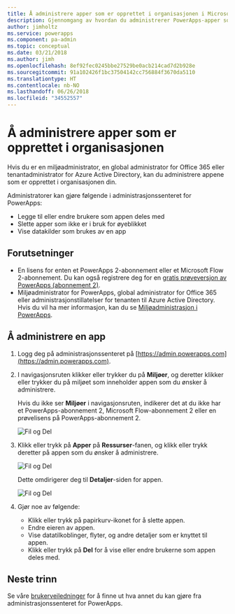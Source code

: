 ```yaml
---
title: Å administrere apper som er opprettet i organisasjonen i Microsoft Docs
description: Gjennomgang av hvordan du administrerer PowerApps-apper som er opprettet i organisasjonen
author: jimholtz
ms.service: powerapps
ms.component: pa-admin
ms.topic: conceptual
ms.date: 03/21/2018
ms.author: jimh
ms.openlocfilehash: 8ef92fec0245bbe27529be0acb214cad7d2b928e
ms.sourcegitcommit: 91a102426f1bc37504142cc756884f3670da5110
ms.translationtype: HT
ms.contentlocale: nb-NO
ms.lasthandoff: 06/26/2018
ms.locfileid: "34552557"
---
```

# <a name="manage-apps-created-in-your-organization"></a>Å administrere apper som er opprettet i organisasjonen
Hvis du er en miljøadministrator, en global administrator for Office 365 eller tenantadministrator for Azure Active Directory, kan du administrere appene som er opprettet i organisasjonen din.

Administratorer kan gjøre følgende i administrasjonssenteret for PowerApps:
* Legge til eller endre brukere som appen deles med
* Slette apper som ikke er i bruk for øyeblikket
* Vise datakilder som brukes av en app

## <a name="prerequisites"></a>Forutsetninger
* En lisens for enten et PowerApps 2-abonnement eller et Microsoft Flow 2-abonnement. Du kan også registrere deg for en [gratis prøveversjon av PowerApps (abonnement 2)](https://web.powerapps.com/signup?redirect=marketing&email=).
* Miljøadministrator for PowerApps, global administrator for Office 365 eller administrasjonstillatelser for tenanten til Azure Active Directory. Hvis du vil ha mer informasjon, kan du se [Miljøadministrasjon i PowerApps](environments-administration.md).

## <a name="manage-an-app"></a>Å administrere en app
1. Logg deg på administrasjonssenteret på [https://admin.powerapps.com](https://admin.powerapps.com).
2. I navigasjonsruten klikker eller trykker du på **Miljøer**, og deretter klikker eller trykker du på miljøet som inneholder appen som du ønsker å administrere.

    Hvis du ikke ser **Miljøer** i navigasjonsruten, indikerer det at du ikke har et PowerApps-abonnement 2, Microsoft Flow-abonnement 2 eller en prøvelisens på PowerApps-abonnement 2.

    ![Fil og Del](./media/admin-manage-apps/environment.png)
3. Klikk eller trykk på **Apper** på **Ressurser**-fanen, og klikk eller trykk deretter på appen som du ønsker å administrere.

   ![Fil og Del](./media/admin-manage-apps/resources.png)

    Dette omdirigerer deg til **Detaljer**-siden for appen.

    ![Fil og Del](./media/admin-manage-apps/app-details.png)
4. Gjør noe av følgende:

    * Klikk eller trykk på papirkurv-ikonet for å slette appen.
    * Endre eieren av appen.
    * Vise datatilkoblinger, flyter, og andre detaljer som er knyttet til appen.
    * Klikk eller trykk på **Del** for å vise eller endre brukerne som appen deles med.

## <a name="next-steps"></a>Neste trinn
Se våre [brukerveiledninger](signup-for-powerapps-admin.md) for å finne ut hva annet du kan gjøre fra administrasjonssenteret for PowerApps.
